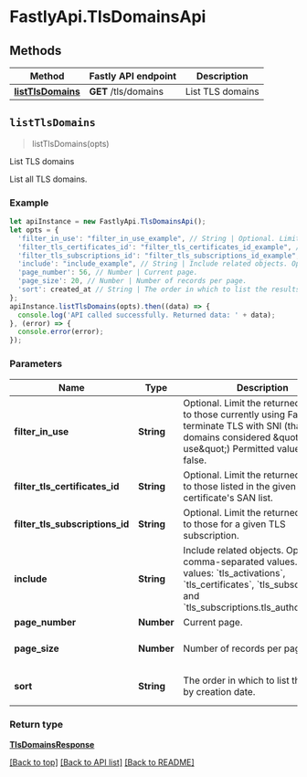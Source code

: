# FastlyApi.TlsDomainsApi



## Methods

Method | Fastly API endpoint | Description
------------- | ------------- | -------------
[**listTlsDomains**](TlsDomainsApi.md#listTlsDomains) | **GET** /tls/domains | List TLS domains



## `listTlsDomains`

> listTlsDomains(opts)

List TLS domains

List all TLS domains.

### Example

```javascript
let apiInstance = new FastlyApi.TlsDomainsApi();
let opts = {
  'filter_in_use': "filter_in_use_example", // String | Optional. Limit the returned domains to those currently using Fastly to terminate TLS with SNI (that is, domains considered \"in use\") Permitted values: true, false.
  'filter_tls_certificates_id': "filter_tls_certificates_id_example", // String | Optional. Limit the returned domains to those listed in the given TLS certificate's SAN list.
  'filter_tls_subscriptions_id': "filter_tls_subscriptions_id_example", // String | Optional. Limit the returned domains to those for a given TLS subscription.
  'include': "include_example", // String | Include related objects. Optional, comma-separated values. Permitted values: `tls_activations`, `tls_certificates`, `tls_subscriptions`, and `tls_subscriptions.tls_authorizations`. 
  'page_number': 56, // Number | Current page.
  'page_size': 20, // Number | Number of records per page.
  'sort': created_at // String | The order in which to list the results by creation date.
};
apiInstance.listTlsDomains(opts).then((data) => {
  console.log('API called successfully. Returned data: ' + data);
}, (error) => {
  console.error(error);
});

```

### Parameters

Name | Type | Description  | Notes
------------- | ------------- | ------------- | -------------
**filter_in_use** | **String** | Optional. Limit the returned domains to those currently using Fastly to terminate TLS with SNI (that is, domains considered \&quot;in use\&quot;) Permitted values: true, false. | [optional]
**filter_tls_certificates_id** | **String** | Optional. Limit the returned domains to those listed in the given TLS certificate&#39;s SAN list. | [optional]
**filter_tls_subscriptions_id** | **String** | Optional. Limit the returned domains to those for a given TLS subscription. | [optional]
**include** | **String** | Include related objects. Optional, comma-separated values. Permitted values: &#x60;tls_activations&#x60;, &#x60;tls_certificates&#x60;, &#x60;tls_subscriptions&#x60;, and &#x60;tls_subscriptions.tls_authorizations&#x60;.  | [optional]
**page_number** | **Number** | Current page. | [optional]
**page_size** | **Number** | Number of records per page. | [optional] [default to 20]
**sort** | **String** | The order in which to list the results by creation date. | [optional] [default to &#39;created_at&#39;]

### Return type

[**TlsDomainsResponse**](TlsDomainsResponse.md)


[[Back to top]](#) [[Back to API list]](../../README.md#endpoints)
[[Back to README]](../../README.md)
